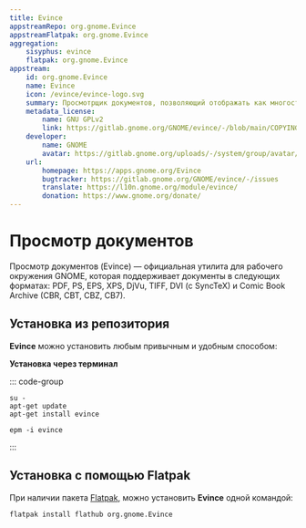 ```yaml
---
title: Evince
appstreamRepo: org.gnome.Evince
appstreamFlatpak: org.gnome.Evince
aggregation: 
    sisyphus: evince
    flatpak: org.gnome.Evince
appstream:
    id: org.gnome.Evince
    name: Evince
    icon: /evince/evince-logo.svg
    summary: Просмотрщик документов, позволяющий отображать как многостраничные, так и одностраничные форматы документов, такие как PDF и Postscript
    metadata_license: 
        name: GNU GPLv2
        link: https://gitlab.gnome.org/GNOME/evince/-/blob/main/COPYING
    developer: 
        name: GNOME
        avatar: https://gitlab.gnome.org/uploads/-/system/group/avatar/8/gnomelogo.png?width=48
    url: 
        homepage: https://apps.gnome.org/Evince
        bugtracker: https://gitlab.gnome.org/GNOME/evince/-/issues
        translate: https://l10n.gnome.org/module/evince/
        donation: https://www.gnome.org/donate/
---
```




# Просмотр документов

Просмотр документов (Evince) — официальная утилита для рабочего окружения GNOME, которая поддерживает документы в следующих форматах: PDF, PS, EPS, XPS, DjVu, TIFF, DVI (с SyncTeX) и Comic Book Archive (CBR, CBT, CBZ, CB7).

## Установка из репозитория

**Evince** можно установить любым привычным и удобным способом:

<!--@include: ./parts/install/software-repo.md-->

**Установка через терминал**

::: code-group

```shell[apt-get]
su -
apt-get update
apt-get install evince
```
```shell[epm]
epm -i evince
```

:::

## Установка c помощью Flatpak

При наличии пакета [Flatpak](/flatpak), можно установить **Evince** одной командой:

```shell
flatpak install flathub org.gnome.Evince
```

<!--@include: ./parts/install/software-flatpak.md-->
